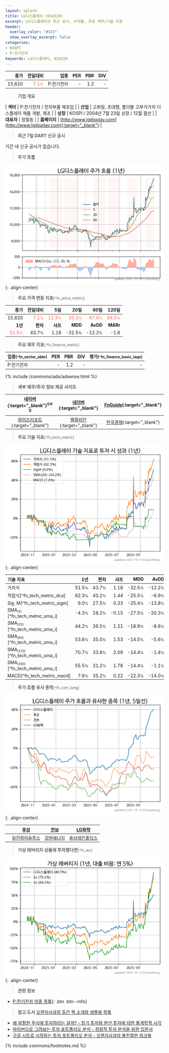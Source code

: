 ```yaml
---
layout: splash
title: LG디스플레이 (034220)
excerpt: LG디스플레이의 최근 공시, 수익률, 주요 재무/기술 지표
header:
  overlay_color: "#333"
  show_overlay_excerpt: false
categories:
- KOSPI
- P:전기전자
keywords: LG디스플레이, 034220
---
```


| **종가** | **전일대비** | **업종** | **PER** | **PBR** | **DIV** |
| -------: | -----------: | -------: | ------: | ------: | ------: |
| 15,620 | <span style="color: tomato">7.1<small>%</small></span> | P:전기전자 | - | 1.2 | - |

<!-- more -->


> **기업 개요**<a id="company"></a>

| <span style="white-space:nowrap;">**섹터**</span> | P:전기전자 / 전자부품 제조업 |
| <span style="white-space:nowrap;">**산업**</span> | 고화질, 초대형, 폴더블 고부가가치 디스플레이 제품 개발, 제조 |
| <span style="white-space:nowrap;">**상장**</span> | KOSPI / 2004년 7월 23일 상장 / 12월 결산 |
| <span style="white-space:nowrap;">**대표자**</span> | 정철동 |
| <span style="white-space:nowrap;">**홈페이지**</span> | [http://www.lgdisplay.com](http://www.lgdisplay.com){:target="_blank"} |


> **최근 7일 DART 신규 공시**<a id="dart"></a>

기간 내 신규 공시가 없습니다.


> **주가 흐름**<a id="price"></a>

![034220](/stock/images/034220.png){: .align-center}


> **주요 가격 변동 지표**<small>[^fn_price_metric]</small>

| **종가** | **전일대비** | **5일** | **20일** | **60일** | **120일** |
| -------: | -----------: | ------: | -------: | -------: | --------: |
| 15,620 | <span style="color: tomato">7.1<small>%</small></span> | <span style="color: tomato">11.3<small>%</small></span> | <span style="color: tomato">30.3<small>%</small></span> | <span style="color: tomato">67.6<small>%</small></span> | <span style="color: tomato">94.5<small>%</small></span> |
| **1년** | **편차** | **샤프** | **MDD** | **AvDD** | **MARr** |
| <span style="color: tomato">51.5<small>%</small></span> | 43.7<small>%</small> | 1.18 | -32.5<small>%</small> | -12.2<small>%</small> | -1.6 |


> **주요 재무 지표**<small>[^fn_finance_metric]</small>

| **업종**<small>[^fn_sector_abbr]</small> | **PER** | **PBR** | **DIV** | **평가**<small>[^fn_finance_basic_tags]</small> |
| :--------------------------------------- | ------: | ------: | ------: | ----------------------------------------------: |
| P:전기전자 | - | 1.2 | - | - |



{% include /commons/ads/adsense.html %}

> **세부 재무/투자 정보 제공 사이트**

| [네이버](https://m.stock.naver.com/domestic/stock/034220/finance/summary){:target="_blank"}<sup><small>모바일</small></sup> | [네이버](https://finance.naver.com/item/coinfo.naver?code=034220){:target="_blank"} | [FnGuide](https://comp.fnguide.com/SVO2/ASP/SVD_Invest.asp?gicode=A034220&MenuYn=Y){:target="_blank"} |
| :---: | :---: | :---: |
| [와이즈리포트](https://comp.wisereport.co.kr/company/c1040001.aspx?cmp_cd=034220){:target="_blank"} | [밸류라인](https://www.valueline.co.kr/finance/summary/034220){:target="_blank"} | [한국경제](https://markets.hankyung.com/stock/034220/financial-summary){:target="_blank"} |


> **주요 기술 지표**<small>[^fn_tech_metric]</small>


![034220](/stock/images/034220_tech.png){: .align-center}

| **기술 지표** | **1년** | **편차** | **샤프** | **MDD** | **AvDD** |
| :------------ | ------: | -----------: | -------: | ------: | -------: |
| 거치식 | 51.5<small>%</small> | 43.7<small>%</small> | 1.18 | -32.5<small>%</small> | -12.2<small>%</small> |
| 적립식[^fn_tech_metric_dca] | 62.3<small>%</small> | 43.2<small>%</small> | 1.44 | -25.5<small>%</small> | -6.9<small>%</small> |
| Sig. M[^fn_tech_metric_sigm] | 9.0<small>%</small> | 27.5<small>%</small> | 0.33 | -25.4<small>%</small> | -13.8<small>%</small> |
| SMA<small><sub>(5)</sub></small>[^fn_tech_metric_sma_i] | -4.3<small>%</small> | 28.2<small>%</small> | -0.15 | -27.5<small>%</small> | -20.3<small>%</small> |
| SMA<small><sub>(20)</sub></small>[^fn_tech_metric_sma_i] | 44.2<small>%</small> | 36.5<small>%</small> | 1.21 | -18.9<small>%</small> | -8.6<small>%</small> |
| SMA<small><sub>(60)</sub></small>[^fn_tech_metric_sma_i] | 53.6<small>%</small> | 35.0<small>%</small> | 1.53 | -14.5<small>%</small> | -5.6<small>%</small> |
| SMA<small><sub>(120)</sub></small>[^fn_tech_metric_sma_i] | 70.7<small>%</small> | 33.8<small>%</small> | 2.09 | -14.4<small>%</small> | -1.4<small>%</small> |
| SMA<small><sub>(240)</sub></small>[^fn_tech_metric_sma_i] | 55.5<small>%</small> | 31.2<small>%</small> | 1.78 | -14.4<small>%</small> | -1.1<small>%</small> |
| MACD[^fn_tech_metric_macd] | 7.6<small>%</small> | 35.2<small>%</small> | 0.22 | -22.3<small>%</small> | -14.0<small>%</small> |


> **주가 흐름 유사 종목**<a id="corr"></a><small>[^fn_corr_long]</small>

![034220](/stock/images/034220_corr.png){: .align-center}

|       | [후성](/093370/) | [천보](/278280/) | [LG화학](/051910/) |
| :---: | :------------------------------------: | :------------------------------------: | :------------------------------------: |
|       | [일진하이솔루스](/271940/) | [강원에너지](/114190/) | [솔브레인홀딩스](/036830/) |


> **가상 레버리지 상품에 투자했다면**<a id="2x"></a><small>[^fn_lev]</small>

![034220](/stock/images/034220_2x.png){: .align-center}


> **관련 정보**

- [P:전기전자 업종 목록](/stats/sector/kospi_업종_전기전자_종목/){: .btn .btn--info}

> **참고 도서** [오렌지사과의 출간 책 소개와 샘플북 목록](https://kongdori.tistory.com/691)

- [왜 위험한 주식에 투자하라는 걸까? - 장기 투자와 분산 투자에 대한 통계학적 시각](https://kongdori.tistory.com/421)
- [파이썬으로 그려보는 투자 포트폴리오 분석  - 정량적 투자 분석을 위한 입문서](https://kongdori.tistory.com/643)
- [구글 시트로 시작하는 투자 포트폴리오 분석 - 오렌지사과의 불친절한 워크북](https://kongdori.tistory.com/449)


{% include commons/footnotes.md %}